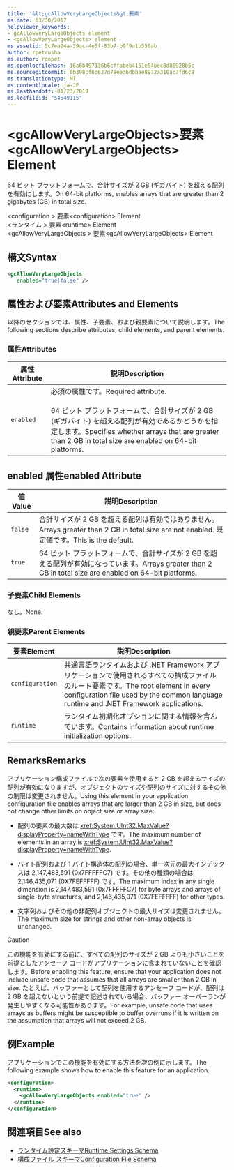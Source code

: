 ```yaml
---
title: '&lt;gcAllowVeryLargeObjects&gt;要素'
ms.date: 03/30/2017
helpviewer_keywords:
- gcAllowVeryLargeObjects element
- <gcAllowVeryLargeObjects> element
ms.assetid: 5c7ea24a-39ac-4e5f-83b7-b9f9a1b556ab
author: rpetrusha
ms.author: ronpet
ms.openlocfilehash: 16a6b497136b6cffabeb4151e54bec8d80928b5c
ms.sourcegitcommit: 6b308cf6d627d78ee36dbbae8972a310ac7fd6c8
ms.translationtype: MT
ms.contentlocale: ja-JP
ms.lasthandoff: 01/23/2019
ms.locfileid: "54549115"
---
```

# <a name="ltgcallowverylargeobjectsgt-element"></a><span data-ttu-id="d4649-102">&lt;gcAllowVeryLargeObjects&gt;要素</span><span class="sxs-lookup"><span data-stu-id="d4649-102">&lt;gcAllowVeryLargeObjects&gt; Element</span></span>
<span data-ttu-id="d4649-103">64 ビット プラットフォームで、合計サイズが 2 GB (ギガバイト) を超える配列を有効にします。</span><span class="sxs-lookup"><span data-stu-id="d4649-103">On 64-bit platforms, enables arrays that are greater than 2 gigabytes (GB) in total size.</span></span>  
  
 <span data-ttu-id="d4649-104">\<configuration > 要素</span><span class="sxs-lookup"><span data-stu-id="d4649-104">\<configuration> Element</span></span>  
<span data-ttu-id="d4649-105">\<ランタイム > 要素</span><span class="sxs-lookup"><span data-stu-id="d4649-105">\<runtime> Element</span></span>  
<span data-ttu-id="d4649-106">\<gcAllowVeryLargeObjects > 要素</span><span class="sxs-lookup"><span data-stu-id="d4649-106">\<gcAllowVeryLargeObjects> Element</span></span>  
  
## <a name="syntax"></a><span data-ttu-id="d4649-107">構文</span><span class="sxs-lookup"><span data-stu-id="d4649-107">Syntax</span></span>  
  
```xml  
<gcAllowVeryLargeObjects    
   enabled="true|false" />  
```  
  
## <a name="attributes-and-elements"></a><span data-ttu-id="d4649-108">属性および要素</span><span class="sxs-lookup"><span data-stu-id="d4649-108">Attributes and Elements</span></span>  
 <span data-ttu-id="d4649-109">以降のセクションでは、属性、子要素、および親要素について説明します。</span><span class="sxs-lookup"><span data-stu-id="d4649-109">The following sections describe attributes, child elements, and parent elements.</span></span>  
  
### <a name="attributes"></a><span data-ttu-id="d4649-110">属性</span><span class="sxs-lookup"><span data-stu-id="d4649-110">Attributes</span></span>  
  
|<span data-ttu-id="d4649-111">属性</span><span class="sxs-lookup"><span data-stu-id="d4649-111">Attribute</span></span>|<span data-ttu-id="d4649-112">説明</span><span class="sxs-lookup"><span data-stu-id="d4649-112">Description</span></span>|  
|---------------|-----------------|  
|`enabled`|<span data-ttu-id="d4649-113">必須の属性です。</span><span class="sxs-lookup"><span data-stu-id="d4649-113">Required attribute.</span></span><br /><br /> <span data-ttu-id="d4649-114">64 ビット プラットフォームで、合計サイズが 2 GB (ギガバイト) を超える配列が有効であるかどうかを指定します。</span><span class="sxs-lookup"><span data-stu-id="d4649-114">Specifies whether arrays that are greater than 2 GB in total size are enabled on 64-bit platforms.</span></span>|  
  
## <a name="enabled-attribute"></a><span data-ttu-id="d4649-115">enabled 属性</span><span class="sxs-lookup"><span data-stu-id="d4649-115">enabled Attribute</span></span>  
  
|<span data-ttu-id="d4649-116">値</span><span class="sxs-lookup"><span data-stu-id="d4649-116">Value</span></span>|<span data-ttu-id="d4649-117">説明</span><span class="sxs-lookup"><span data-stu-id="d4649-117">Description</span></span>|  
|-----------|-----------------|  
|`false`|<span data-ttu-id="d4649-118">合計サイズが 2 GB を超える配列は有効ではありません。</span><span class="sxs-lookup"><span data-stu-id="d4649-118">Arrays greater than 2 GB in total size are not enabled.</span></span> <span data-ttu-id="d4649-119">既定値です。</span><span class="sxs-lookup"><span data-stu-id="d4649-119">This is the default.</span></span>|  
|`true`|<span data-ttu-id="d4649-120">64 ビット プラットフォームで、合計サイズが 2 GB を超える配列が有効になっています。</span><span class="sxs-lookup"><span data-stu-id="d4649-120">Arrays greater than 2 GB in total size are enabled on 64-bit platforms.</span></span>|  
  
### <a name="child-elements"></a><span data-ttu-id="d4649-121">子要素</span><span class="sxs-lookup"><span data-stu-id="d4649-121">Child Elements</span></span>  
 <span data-ttu-id="d4649-122">なし。</span><span class="sxs-lookup"><span data-stu-id="d4649-122">None.</span></span>  
  
### <a name="parent-elements"></a><span data-ttu-id="d4649-123">親要素</span><span class="sxs-lookup"><span data-stu-id="d4649-123">Parent Elements</span></span>  
  
|<span data-ttu-id="d4649-124">要素</span><span class="sxs-lookup"><span data-stu-id="d4649-124">Element</span></span>|<span data-ttu-id="d4649-125">説明</span><span class="sxs-lookup"><span data-stu-id="d4649-125">Description</span></span>|  
|-------------|-----------------|  
|`configuration`|<span data-ttu-id="d4649-126">共通言語ランタイムおよび .NET Framework アプリケーションで使用されるすべての構成ファイルのルート要素です。</span><span class="sxs-lookup"><span data-stu-id="d4649-126">The root element in every configuration file used by the common language runtime and .NET Framework applications.</span></span>|  
|`runtime`|<span data-ttu-id="d4649-127">ランタイム初期化オプションに関する情報を含んでいます。</span><span class="sxs-lookup"><span data-stu-id="d4649-127">Contains information about runtime initialization options.</span></span>|  
  
## <a name="remarks"></a><span data-ttu-id="d4649-128">Remarks</span><span class="sxs-lookup"><span data-stu-id="d4649-128">Remarks</span></span>  
 <span data-ttu-id="d4649-129">アプリケーション構成ファイルで次の要素を使用すると 2 GB を超えるサイズの配列が有効になりますが、オブジェクトのサイズや配列のサイズに対するその他の制限は変更されません。</span><span class="sxs-lookup"><span data-stu-id="d4649-129">Using this element in your application configuration file enables arrays that are larger than 2 GB in size, but does not change other limits on object size or array size:</span></span>  
  
-   <span data-ttu-id="d4649-130">配列の要素の最大数は <xref:System.UInt32.MaxValue?displayProperty=nameWithType> です。</span><span class="sxs-lookup"><span data-stu-id="d4649-130">The maximum number of elements in an array is <xref:System.UInt32.MaxValue?displayProperty=nameWithType>.</span></span>  
  
-   <span data-ttu-id="d4649-131">バイト配列および 1 バイト構造体の配列の場合、単一次元の最大インデックスは 2,147,483,591 (0x7FFFFFC7) です。その他の種類の場合は 2,146,435,071 (0X7FEFFFFF) です。</span><span class="sxs-lookup"><span data-stu-id="d4649-131">The maximum index in any single dimension is 2,147,483,591 (0x7FFFFFC7) for byte arrays and arrays of single-byte structures, and 2,146,435,071 (0X7FEFFFFF) for other types.</span></span>  
  
-   <span data-ttu-id="d4649-132">文字列およびその他の非配列オブジェクトの最大サイズは変更されません。</span><span class="sxs-lookup"><span data-stu-id="d4649-132">The maximum size for strings and other non-array objects is unchanged.</span></span>  
  
> [!CAUTION]
>  <span data-ttu-id="d4649-133">この機能を有効にする前に、すべての配列のサイズが 2 GB よりも小さいことを前提としたアンセーフ コードがアプリケーションに含まれていないことを確認します。</span><span class="sxs-lookup"><span data-stu-id="d4649-133">Before enabling this feature, ensure that your application does not include unsafe code that assumes that all arrays are smaller than 2 GB in size.</span></span> <span data-ttu-id="d4649-134">たとえば、バッファーとして配列を使用するアンセーフ コードが、配列は 2 GB を超えないという前提で記述されている場合、バッファー オーバーランが発生しやすくなる可能性があります。</span><span class="sxs-lookup"><span data-stu-id="d4649-134">For example, unsafe code that uses arrays as buffers might be susceptible to buffer overruns if it is written on the assumption that arrays will not exceed 2 GB.</span></span>  
  
## <a name="example"></a><span data-ttu-id="d4649-135">例</span><span class="sxs-lookup"><span data-stu-id="d4649-135">Example</span></span>  
 <span data-ttu-id="d4649-136">アプリケーションでこの機能を有効にする方法を次の例に示します。</span><span class="sxs-lookup"><span data-stu-id="d4649-136">The following example shows how to enable this feature for an application.</span></span>  
  
```xml  
<configuration>  
  <runtime>  
    <gcAllowVeryLargeObjects enabled="true" />  
  </runtime>  
</configuration>  
```  
  
## <a name="see-also"></a><span data-ttu-id="d4649-137">関連項目</span><span class="sxs-lookup"><span data-stu-id="d4649-137">See also</span></span>
- [<span data-ttu-id="d4649-138">ランタイム設定スキーマ</span><span class="sxs-lookup"><span data-stu-id="d4649-138">Runtime Settings Schema</span></span>](../../../../../docs/framework/configure-apps/file-schema/runtime/index.md)
- [<span data-ttu-id="d4649-139">構成ファイル スキーマ</span><span class="sxs-lookup"><span data-stu-id="d4649-139">Configuration File Schema</span></span>](../../../../../docs/framework/configure-apps/file-schema/index.md)
